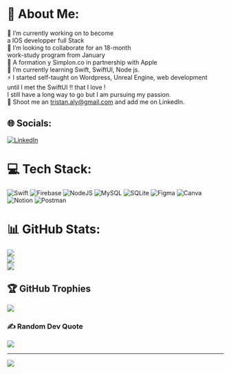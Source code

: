 # 💫 About Me:
🔭 I’m currently working on to become <br>a IOS developper full Stack<br>👯 I’m looking to collaborate for an 18-month <br>work-study program from January<br>🤝 A formation y Simplon.co in partnership with Apple<br>🌱 I’m currently learning Swift, SwiftUI, Node js.<br>⚡ I started self-taught on Wordpress, Unreal Engine, web development <br>until I met the SwiftUI !! that I love ! <br>I still have a long way to go but I am pursuing my passion.<br>💬  Shoot me an tristan.aly@gmail.com and add me on LinkedIn.


## 🌐 Socials:
[![LinkedIn](https://img.shields.io/badge/LinkedIn-%230077B5.svg?logo=linkedin&logoColor=white)](https://linkedin.com/in/tristan-aly) 

# 💻 Tech Stack:
![Swift](https://img.shields.io/badge/swift-F54A2A?style=for-the-badge&logo=swift&logoColor=white) ![Firebase](https://img.shields.io/badge/firebase-%23039BE5.svg?style=for-the-badge&logo=firebase) ![NodeJS](https://img.shields.io/badge/node.js-6DA55F?style=for-the-badge&logo=node.js&logoColor=white) ![MySQL](https://img.shields.io/badge/mysql-%2300f.svg?style=for-the-badge&logo=mysql&logoColor=white) ![SQLite](https://img.shields.io/badge/sqlite-%2307405e.svg?style=for-the-badge&logo=sqlite&logoColor=white) 	![Figma](https://img.shields.io/badge/figma-%23F24E1E.svg?style=for-the-badge&logo=figma&logoColor=white) ![Canva](https://img.shields.io/badge/Canva-%2300C4CC.svg?style=for-the-badge&logo=Canva&logoColor=white) ![Notion](https://img.shields.io/badge/Notion-%23000000.svg?style=for-the-badge&logo=notion&logoColor=white) ![Postman](https://img.shields.io/badge/Postman-FF6C37?style=for-the-badge&logo=postman&logoColor=white)
# 📊 GitHub Stats:
![](https://github-readme-stats.vercel.app/api?username=TristanAly&theme=blue-green&hide_border=false&include_all_commits=true&count_private=true)<br/>
![](https://github-readme-streak-stats.herokuapp.com/?user=TristanAly&theme=blue-green&hide_border=false)<br/>
![](https://github-readme-stats.vercel.app/api/top-langs/?username=TristanAly&theme=blue-green&hide_border=false&include_all_commits=true&count_private=true&layout=compact)

## 🏆 GitHub Trophies
![](https://github-profile-trophy.vercel.app/?username=TristanAly&theme=matrix&no-frame=true&no-bg=false&margin-w=4)

### ✍️ Random Dev Quote
![](https://quotes-github-readme.vercel.app/api?type=vetical&theme=tokyonight)


---
[![](https://visitcount.itsvg.in/api?id=TristanAly&icon=3&color=1)](https://visitcount.itsvg.in)
